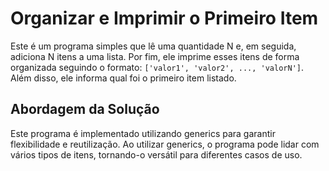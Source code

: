 # Organizar e Imprimir o Primeiro Item

Este é um programa simples que lê uma quantidade N e, em seguida, adiciona N itens a uma lista. Por fim, ele imprime esses itens de forma organizada seguindo o formato: `['valor1', 'valor2', ..., 'valorN']`. Além disso, ele informa qual foi o primeiro item listado.

## Abordagem da Solução

Este programa é implementado utilizando generics para garantir flexibilidade e reutilização. Ao utilizar generics, o programa pode lidar com vários tipos de itens, tornando-o versátil para diferentes casos de uso.
